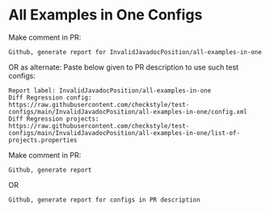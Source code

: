 # All Examples in One Configs
Make comment in PR:
```
Github, generate report for InvalidJavadocPosition/all-examples-in-one
```
OR as alternate:
Paste below given to PR description to use such test configs:
```
Report label: InvalidJavadocPosition/all-examples-in-one
Diff Regression config: https://raw.githubusercontent.com/checkstyle/test-configs/main/InvalidJavadocPosition/all-examples-in-one/config.xml
Diff Regression projects: https://raw.githubusercontent.com/checkstyle/test-configs/main/InvalidJavadocPosition/all-examples-in-one/list-of-projects.properties
```
Make comment in PR:
```
Github, generate report
```
OR
```
Github, generate report for configs in PR description
```
